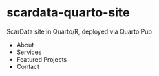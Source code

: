 # scardata-quarto-site
 ScarData site in Quarto/R, deployed via Quarto Pub
 * About
 * Services
 * Featured Projects
 * Contact

